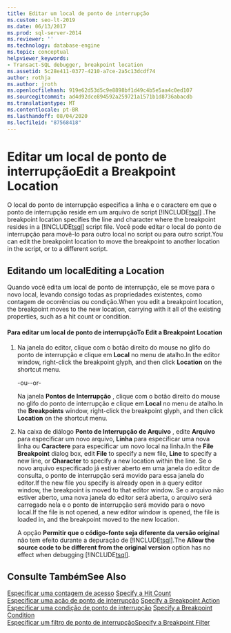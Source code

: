 ```yaml
---
title: Editar um local de ponto de interrupção
ms.custom: seo-lt-2019
ms.date: 06/13/2017
ms.prod: sql-server-2014
ms.reviewer: ''
ms.technology: database-engine
ms.topic: conceptual
helpviewer_keywords:
- Transact-SQL debugger, breakpoint location
ms.assetid: 5c28e411-0377-4210-a7ce-2a5c13dcdf74
author: rothja
ms.author: jroth
ms.openlocfilehash: 919e62d53d5c9e8898bf1d49c4b5e5aa4c0ed107
ms.sourcegitcommit: ad4d92dce894592a259721a1571b1d8736abacdb
ms.translationtype: MT
ms.contentlocale: pt-BR
ms.lasthandoff: 08/04/2020
ms.locfileid: "87568418"
---
```

# <a name="edit-a-breakpoint-location"></a><span data-ttu-id="00927-102">Editar um local de ponto de interrupção</span><span class="sxs-lookup"><span data-stu-id="00927-102">Edit a Breakpoint Location</span></span>
  <span data-ttu-id="00927-103">O local do ponto de interrupção especifica a linha e o caractere em que o ponto de interrupção reside em um arquivo de script [!INCLUDE[tsql](../../includes/tsql-md.md)] .</span><span class="sxs-lookup"><span data-stu-id="00927-103">The breakpoint location specifies the line and character where the breakpoint resides in a [!INCLUDE[tsql](../../includes/tsql-md.md)] script file.</span></span> <span data-ttu-id="00927-104">Você pode editar o local do ponto de interrupção para movê-lo para outro local no script ou para outro script.</span><span class="sxs-lookup"><span data-stu-id="00927-104">You can edit the breakpoint location to move the breakpoint to another location in the script, or to a different script.</span></span>  
  
## <a name="editing-a-location"></a><span data-ttu-id="00927-105">Editando um local</span><span class="sxs-lookup"><span data-stu-id="00927-105">Editing a Location</span></span>  
 <span data-ttu-id="00927-106">Quando você edita um local de ponto de interrupção, ele se move para o novo local, levando consigo todas as propriedades existentes, como contagem de ocorrências ou condição.</span><span class="sxs-lookup"><span data-stu-id="00927-106">When you edit a breakpoint location, the breakpoint moves to the new location, carrying with it all of the existing properties, such as a hit count or condition.</span></span>  
  
#### <a name="to-edit-a-breakpoint-location"></a><span data-ttu-id="00927-107">Para editar um local de ponto de interrupção</span><span class="sxs-lookup"><span data-stu-id="00927-107">To Edit a Breakpoint Location</span></span>  
  
1.  <span data-ttu-id="00927-108">Na janela do editor, clique com o botão direito do mouse no glifo do ponto de interrupção e clique em **Local** no menu de atalho.</span><span class="sxs-lookup"><span data-stu-id="00927-108">In the editor window, right-click the breakpoint glyph, and then click **Location** on the shortcut menu.</span></span>  
  
     <span data-ttu-id="00927-109">-ou-</span><span class="sxs-lookup"><span data-stu-id="00927-109">-or-</span></span>  
  
     <span data-ttu-id="00927-110">Na janela **Pontos de Interrupção** , clique com o botão direito do mouse no glifo do ponto de interrupção e clique em **Local** no menu de atalho.</span><span class="sxs-lookup"><span data-stu-id="00927-110">In the **Breakpoints** window, right-click the breakpoint glyph, and then click **Location** on the shortcut menu.</span></span>  
  
2.  <span data-ttu-id="00927-111">Na caixa de diálogo **Ponto de Interrupção de Arquivo** , edite **Arquivo** para especificar um novo arquivo, **Linha** para especificar uma nova linha ou **Caractere** para especificar um novo local na linha.</span><span class="sxs-lookup"><span data-stu-id="00927-111">In the **File Breakpoint** dialog box, edit **File** to specify a new file, **Line** to specify a new line, or **Character** to specify a new location within the line.</span></span> <span data-ttu-id="00927-112">Se o novo arquivo especificado já estiver aberto em uma janela do editor de consulta, o ponto de interrupção será movido para essa janela do editor.</span><span class="sxs-lookup"><span data-stu-id="00927-112">If the new file you specify is already open in a query editor window, the breakpoint is moved to that editor window.</span></span> <span data-ttu-id="00927-113">Se o arquivo não estiver aberto, uma nova janela do editor será aberta, o arquivo será carregado nela e o ponto de interrupção será movido para o novo local.</span><span class="sxs-lookup"><span data-stu-id="00927-113">If the file is not opened, a new editor window is opened, the file is loaded in, and the breakpoint moved to the new location.</span></span>  
  
     <span data-ttu-id="00927-114">A opção **Permitir que o código-fonte seja diferente da versão original** não tem efeito durante a depuração de [!INCLUDE[tsql](../../includes/tsql-md.md)].</span><span class="sxs-lookup"><span data-stu-id="00927-114">The **Allow the source code to be different from the original version** option has no effect when debugging [!INCLUDE[tsql](../../includes/tsql-md.md)].</span></span>  
  
## <a name="see-also"></a><span data-ttu-id="00927-115">Consulte Também</span><span class="sxs-lookup"><span data-stu-id="00927-115">See Also</span></span>  
 <span data-ttu-id="00927-116">[Especificar uma contagem de acesso](specify-a-hit-count.md) </span><span class="sxs-lookup"><span data-stu-id="00927-116">[Specify a Hit Count](specify-a-hit-count.md) </span></span>  
 <span data-ttu-id="00927-117">[Especificar uma ação de ponto de interrupção](specify-a-breakpoint-action.md) </span><span class="sxs-lookup"><span data-stu-id="00927-117">[Specify a Breakpoint Action](specify-a-breakpoint-action.md) </span></span>  
 <span data-ttu-id="00927-118">[Especificar uma condição de ponto de interrupção](specify-a-breakpoint-condition.md) </span><span class="sxs-lookup"><span data-stu-id="00927-118">[Specify a Breakpoint Condition](specify-a-breakpoint-condition.md) </span></span>  
 [<span data-ttu-id="00927-119">Especificar um filtro de ponto de interrupção</span><span class="sxs-lookup"><span data-stu-id="00927-119">Specify a Breakpoint Filter</span></span>](specify-a-breakpoint-filter.md)  
